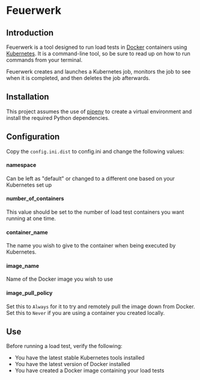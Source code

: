 # Feuerwerk

## Introduction

Feuerwerk is a tool designed to run load tests in [Docker](https://docker.com) containers using
[Kubernetes](https://kubernetes.io). It is a command-line tool, so be sure to read up on
how to run commands from your terminal.

Feuerwerk creates and launches a Kubernetes job, monitors the job
to see when it is completed, and then deletes the job afterwards.

## Installation

This project assumes the use of [pipenv](https://pipenv.readthedocs.io/en/latest/)
to create a virtual environment and install the required Python dependencies.

## Configuration

Copy the `config.ini.dist` to config.ini and change the following
values:

#### namespace

Can be left as "default" or changed to a different one based on
your Kubernetes set up

#### number_of_containers

This value should be set to the number of load test containers
you want running at one time.

#### container_name

The name you wish to give to the container when being executed
by Kubernetes.

#### image_name

Name of the Docker image you wish to use

#### image_pull_policy

Set this to `Always` for it to try and remotely pull the image down
from Docker. Set this to `Never` if you are using a container
you created locally.

## Use

Before running a load test, verify the following:

* You have the latest stable Kubernetes tools installed
* You have the latest version of Docker installed
* You have created a Docker image containing your load tests
